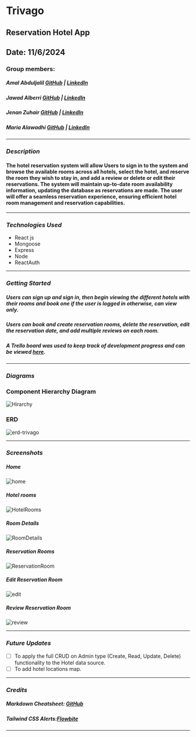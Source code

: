 # Trivago 

## Reservation Hotel App

## Date: 11/6/2024

### Group members:

##### Amal Abduljalil [GitHub](https://github.com/Amal229) | [LinkedIn](https://www.linkedin.com/in/amalabduljalil/)

##### Jawad Alberri [GitHub](https://github.com/jawadbri) | [LinkedIn](https://www.linkedin.com/in/jawadalberri/)

##### Jenan Zuhair [GitHub](https://github.com/jenanZ56) | [LinkedIn](https://www.linkedin.com/in/jenan-zuhair/)

##### Maria Alawadhi [GitHub](https://github.com/maria0alawadhi) | [LinkedIn](https://www.linkedin.com/in/marya-alawadhi/)

---

### **_Description_**

#### The hotel reservation system will allow Users to sign in to the system and browse the available rooms across all hotels, select the hotel, and reserve the room they wish to stay in, and add a review or delete or edit their reservations. The system will maintain up-to-date room availability information, updating the database as reservations are made. The user will offer a seamless reservation experience, ensuring efficient hotel room management and reservation capabilities.

---

### **_Technologies Used_**

- React js
- Mongoose
- Express
- Node
- ReactAuth

---

### **_Getting Started_**

##### Users can sign up and sign in, then begin viewing the different hotels with their rooms and book one if the user is logged in  otherwise, can view only.

##### Users can book and create reservation rooms, delete the reservation, edit the reservation date, and add multiple reviews on each room.

##### A Trello board was used to keep track of development progress and can be viewed [here](https://trello.com/b/EUQNvHfp/hotel-project).

---
### **_Diagrams_**

### Component Hierarchy Diagram

![Hirarchy](https://github.com/maria0alawadhi/trivago-frontend/assets/108873126/b3a7f3d1-be25-40f4-b237-e6e1c3293f84)

### ERD 
![erd-trivago](https://github.com/maria0alawadhi/trivago-frontend/assets/108873126/f9092558-80cc-4e8b-b284-e24b2c88d322)



---
### **_Screenshots_**

##### Home
![home](https://github.com/maria0alawadhi/trivago-frontend/assets/108873126/ecb75da3-e509-4f0c-bb5e-38bab3b8dbc9)


##### Hotel rooms
![HotelRooms](https://github.com/maria0alawadhi/trivago-frontend/assets/108873126/aaccea8f-7b43-4440-9f22-739234c013ce)

##### Room Details
![RoomDetails](https://github.com/maria0alawadhi/trivago-frontend/assets/108873126/73c8c485-7e5c-4952-bd82-d75253e80b58)


##### Reservation Rooms
![ReservationRoom](https://github.com/maria0alawadhi/trivago-frontend/assets/108873126/3017f60c-2281-47b0-9d67-6f6a49cd2c80)



##### Edit Reservation Room 
![edit](https://github.com/maria0alawadhi/trivago-frontend/assets/108873126/0b1f6186-1177-4bfa-ac71-3fb4b95918d3)


##### Review Reservation Room
![review](https://github.com/maria0alawadhi/trivago-frontend/assets/108873126/ef417545-f3d6-417e-9571-f686f9770e1c)



---

### **_Future Updates_**

- [ ] To apply the full CRUD on Admin type (Create, Read, Update, Delete) functionality to the Hotel data source.
- [ ] To add hotel locations map.

---

### **_Credits_**

##### Markdown Cheatsheet: [GitHub](https://guides.github.com/pdfs/markdown-cheatsheet-online.pdf)
#####  Tailwind CSS Alerts:[Flowbite](https://flowbite.com/docs/components/alerts/)
---
